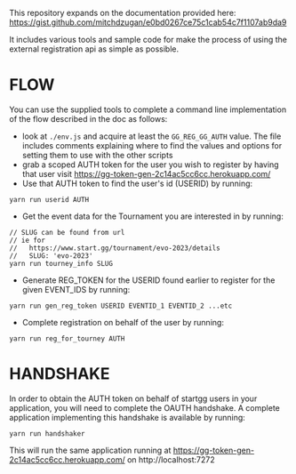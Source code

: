 This repository expands on the documentation provided here: https://gist.github.com/mitchdzugan/e0bd0267ce75c1cab54c7f1107ab9da9

It includes various tools and sample code for make the process of using the external registration api as simple as possible.

# FLOW

You can use the supplied tools to complete a command line implementation of the flow described in the doc as follows:

* look at `./env.js` and acquire at least the `GG_REG_GG_AUTH` value. The file includes comments explaining where to find the values and options for setting them to use with the other scripts
* grab a scoped AUTH token for the user you wish to register by having that user visit https://gg-token-gen-2c14ac5cc6cc.herokuapp.com/
* Use that AUTH token to find the user's id (USERID) by running:
```
yarn run userid AUTH
```
* Get the event data for the Tournament you are interested in by running:
```
// SLUG can be found from url
// ie for
//   https://www.start.gg/tournament/evo-2023/details
//   SLUG: 'evo-2023'
yarn run tourney_info SLUG
```
* Generate REG_TOKEN for the USERID found earlier to register for the given EVENT_IDS by running:
```
yarn run gen_reg_token USERID EVENTID_1 EVENTID_2 ...etc
```
* Complete registration on behalf of the user by running:
```
yarn run reg_for_tourney AUTH
```

# HANDSHAKE
In order to obtain the AUTH token on behalf of startgg users in your application, you will need to complete the OAUTH handshake. A complete application implementing this handshake is available by running:
```
yarn run handshaker
```
This will run the same application running at https://gg-token-gen-2c14ac5cc6cc.herokuapp.com/ on http://localhost:7272
